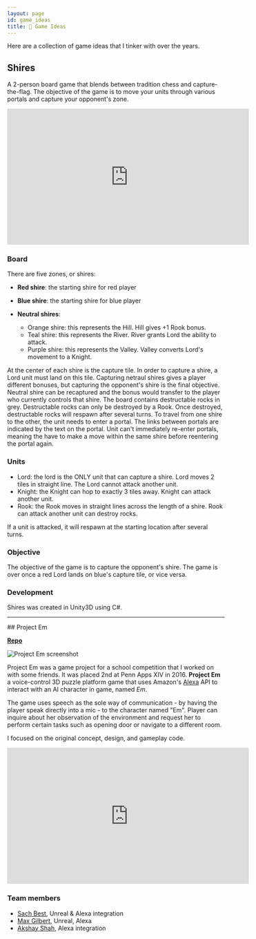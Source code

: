 ```yaml
---
layout: page
id: game_ideas
title: 🎲 Game Ideas
---
```


Here are a collection of game ideas that I tinker with over the years.

## Shires

A 2-person board game that blends between tradition chess and capture-the-flag. The objective of the game is to move your units through various portals and capture your opponent's zone.

<div class="video-container">
<iframe width="560" height="315" src="https://www.youtube.com/embed/DY3OcfuWLh8" frameborder="0" allow="accelerometer; autoplay; clipboard-write; encrypted-media; gyroscope; picture-in-picture" allowfullscreen></iframe>
</div>

### Board

There are five zones, or shires:

- **Red shire**: the starting shire for red player
- **Blue shire**: the starting shire for blue player
- **Neutral shires**:

    - Orange shire: this represents the Hill. Hill gives +1 Rook bonus.
    - Teal shire: this represents the River. River grants Lord the ability to attack.
    - Purple shire: this represents the Valley. Valley converts Lord's movement to a Knight.

At the center of each shire is the capture tile. In order to capture a shire, a Lord unit must land on this tile. Capturing netraul shires gives a player different bonuses, but capturing the opponent's shire is the final objective. Neutral shire can be recaptured and the bonus would transfer to the player who currently controls that shire. The board contains destructable rocks in grey. Destructable rocks can only be destroyed by a Rook. Once destroyed, destructable rocks will respawn after several turns. To travel from one shire to the other, the unit needs to enter a portal. The links between portals are indicated by the text on the portal. Unit can't immediately re-enter portals, meaning the have to make a move within the same shire before reentering the portal again.

### Units

- Lord: the lord is the ONLY unit that can capture a shire. Lord moves 2 tiles in straight line. The Lord cannot attack another unit.
- Knight: the Knight can hop to exactly 3 tiles away. Knight can attack another unit.
- Rook: the Rook moves in straight lines across the length of a shire. Rook can attack another unit can destroy rocks.

If a unit is attacked, it will respawn at the starting location after several turns.

### Objective

The objective of the game is to capture the opponent's shire. The game is over once a red Lord lands on blue's capture tile, or vice versa.

### Development

Shires was created in Unity3D using C#.

<hr/>
## Project Em

[**Repo** <i class="fab fa-github fa-lg icon"></i>](https://github.com/project-em/unreal-demo)

<img src="{% link /assets/images/project_em/gallery_full.jpg %}" alt="Project Em screenshot">

Project Em was a game project for a school competition that I worked on with some friends. It was placed 2nd at Penn Apps XIV in 2016. **Project Em** a voice-control 3D puzzle platform game that uses Amazon's [Alexa](http://alexa.amazon.com/spa/index.html) API to interact with an AI character in game, named _Em_. 

The game uses speech as the sole way of communication - by having the player speak directly into a mic - to the character named "Em". Player can inquire about her observation of the environment and request her to perform certain tasks such as opening door or navigate to a different room.

I focused on the original concept, design, and gameplay code.

<div class="video-container">
<iframe width="560" height="315" src="https://www.youtube.com/embed/t-2w_q-RPyk" frameborder="0" allowfullscreen></iframe>
</div>

### Team members

- [Sach Best](https://www.linkedin.com/in/sachabest), Unreal & Alexa integration
- [Max Gilbert](http://maxlgilbert.com/), Unreal, Alexa
- [Akshay Shah](https://www.linkedin.com/in/akshaymshah), Alexa integration

